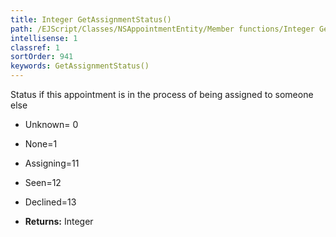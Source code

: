 ```yaml
---
title: Integer GetAssignmentStatus()
path: /EJScript/Classes/NSAppointmentEntity/Member functions/Integer GetAssignmentStatus()
intellisense: 1
classref: 1
sortOrder: 941
keywords: GetAssignmentStatus()
---
```



Status if this appointment is in the process of being assigned to someone else

* Unknown= 0
* None=1
* Assigning=11
* Seen=12
* Declined=13

* **Returns:** Integer


